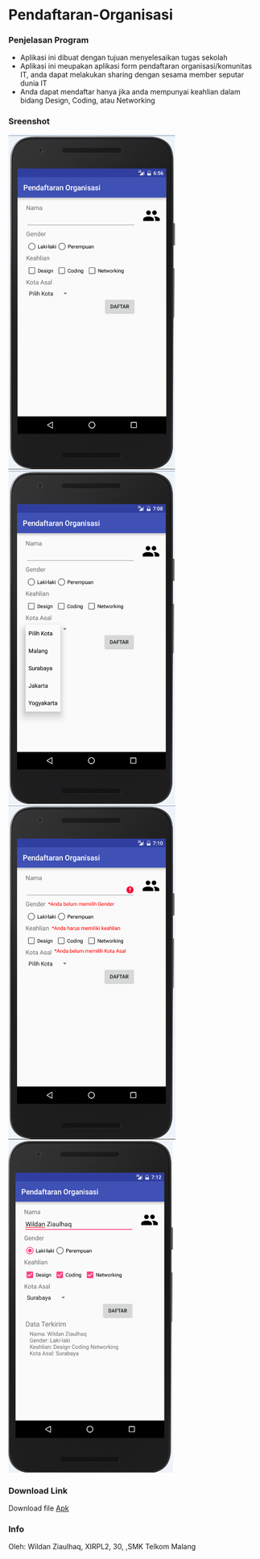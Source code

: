 # Pendaftaran-Organisasi
### Penjelasan Program
* Aplikasi ini dibuat dengan tujuan menyelesaikan tugas sekolah
* Aplikasi ini meupakan aplikasi form pendaftaran organisasi/komunitas IT, anda dapat melakukan sharing dengan sesama member seputar dunia IT
* Anda dapat mendaftar hanya jika anda mempunyai keahlian dalam bidang Design, Coding, atau Networking

### Sreenshot
![ScreenShot](https://raw.githubusercontent.com/WildanZq/Pendaftaran-Organisasi/master/1.PNG)
![ScreenShot](https://raw.githubusercontent.com/WildanZq/Pendaftaran-Organisasi/master/2.PNG)
![ScreenShot](https://raw.githubusercontent.com/WildanZq/Pendaftaran-Organisasi/master/3.PNG)
![ScreenShot](https://raw.githubusercontent.com/WildanZq/Pendaftaran-Organisasi/master/4.PNG)

### Download Link
Download file [Apk](https://drive.google.com/open?id=0B74IXoSPfxQXcmJnQzM2TFNDR0k)

### Info
Oleh: Wildan Ziaulhaq, XIRPL2, 30, ,SMK Telkom Malang
